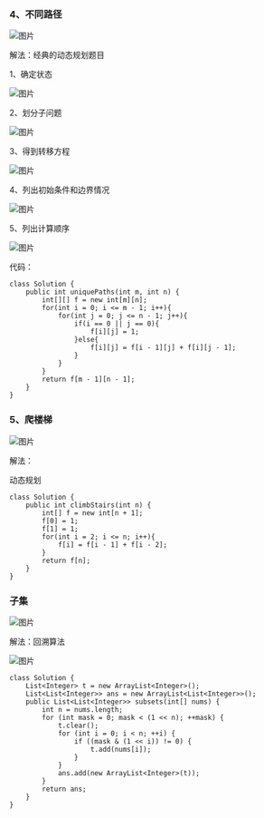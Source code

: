 ### 4、不同路径

![图片](https://uploader.shimo.im/f/NK3DbkHCW6bqvw45.png!thumbnail?fileGuid=grXJp9HjWwvGT9Qh)

解法：经典的动态规划题目

1、确定状态

![图片](https://uploader.shimo.im/f/vv2gfqzeemcSKoOy.png!thumbnail?fileGuid=grXJp9HjWwvGT9Qh)

2、划分子问题

![图片](https://uploader.shimo.im/f/P7gi6rTz0vYTsKMN.png!thumbnail?fileGuid=grXJp9HjWwvGT9Qh)

3、得到转移方程

![图片](https://uploader.shimo.im/f/S266rW1woux4TNW8.png!thumbnail?fileGuid=grXJp9HjWwvGT9Qh)

4、列出初始条件和边界情况

![图片](https://uploader.shimo.im/f/bNMAO4s6MwngmMUE.png!thumbnail?fileGuid=grXJp9HjWwvGT9Qh)

5、列出计算顺序

![图片](https://uploader.shimo.im/f/pTq96pLaRcOSM3Z8.png!thumbnail?fileGuid=grXJp9HjWwvGT9Qh)

代码：

```plain
class Solution {
    public int uniquePaths(int m, int n) {
        int[][] f = new int[m][n];
        for(int i = 0; i <= m - 1; i++){
            for(int j = 0; j <= n - 1; j++){
                if(i == 0 || j == 0){
                    f[i][j] = 1;
                }else{
                    f[i][j] = f[i - 1][j] + f[i][j - 1];
                }                
            }
        }
        return f[m - 1][n - 1];
    }
}
```
### 5、爬楼梯

![图片](https://uploader.shimo.im/f/YpKvrACD4vI5O8Q7.png!thumbnail?fileGuid=grXJp9HjWwvGT9Qh)

解法：

动态规划

```plain
class Solution {
    public int climbStairs(int n) {
        int[] f = new int[n + 1];
        f[0] = 1;
        f[1] = 1;
        for(int i = 2; i <= n; i++){
            f[i] = f[i - 1] + f[i - 2];
        }
        return f[n];
    }
}
```
### 子集

![图片](https://uploader.shimo.im/f/E0d1ytTKU7xMzVAt.png!thumbnail?fileGuid=grXJp9HjWwvGT9Qh)

解法：回溯算法

![图片](https://uploader.shimo.im/f/jZymb5MOoN4QEse7.png!thumbnail?fileGuid=grXJp9HjWwvGT9Qh)

```plain
class Solution {
    List<Integer> t = new ArrayList<Integer>();
    List<List<Integer>> ans = new ArrayList<List<Integer>>();
    public List<List<Integer>> subsets(int[] nums) {
        int n = nums.length;
        for (int mask = 0; mask < (1 << n); ++mask) {
            t.clear();
            for (int i = 0; i < n; ++i) {
                if ((mask & (1 << i)) != 0) {
                    t.add(nums[i]);
                }
            }
            ans.add(new ArrayList<Integer>(t));
        }
        return ans;
    }
}
```

